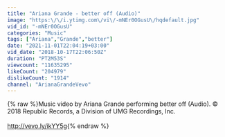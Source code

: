 ```yaml
---
title: "Ariana Grande - better off (Audio)"
image: "https:\/\/i.ytimg.com\/vi\/-mNEr0OGusU\/hqdefault.jpg"
vid_id: "-mNEr0OGusU"
categories: "Music"
tags: ["Ariana","Grande","better"]
date: "2021-11-01T22:04:19+03:00"
vid_date: "2018-10-17T22:06:50Z"
duration: "PT2M53S"
viewcount: "11635295"
likeCount: "204979"
dislikeCount: "1914"
channel: "ArianaGrandeVevo"
---
```

{% raw %}Music video by Ariana Grande performing better off (Audio). © 2018 Republic Records, a Division of UMG Recordings, Inc.<br /><br /><a rel="nofollow" target="blank" href="http://vevo.ly/ikYY5g">http://vevo.ly/ikYY5g</a>{% endraw %}
